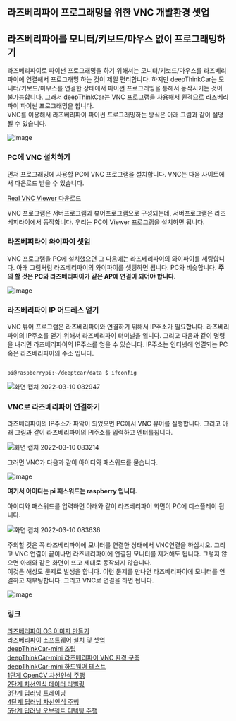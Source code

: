 ## 라즈베리파이 프로그래밍을 위한 VNC 개발환경 셋업 
 
## 라즈베리파이를 모니터/키보드/마우스 없이 프로그래밍하기 
라즈베리파이로 파이썬 프로그래밍을 하기 위해서는 모니터/키보드/마우스를 라즈베리파이에 연결해서 프로그래밍 하는 것이 제일 편리합니다. 하지만 deepThinkCar는 모니터/키보드/마우스를 연결한 상태에서 파이썬 프로그래밍을 통해서 동작시키는 것이 불가능합니다. 그래서 deepThinkCar는 VNC 프로그램을 사용해서 원격으로 라즈베리파이 파이썬 프로그래밍을 합니다.    
VNC를 이용해서 라즈베리파이 파이썬 프로그래밍하는 방식은 아래 그림과 같이 설명 될 수 있습니다. 

![image](https://user-images.githubusercontent.com/76054530/157554069-abc0ad84-5bb0-4f84-9677-1b0fb4f5aade.png)

### PC에 VNC 설치하기
먼저 프로그래밍에 사용할 PC에 VNC 프로그램을 설치합니다. VNC는 다음 사이트에서 다은로드 받을 수 있습니다. 

[Real VNC Viewer 다운로드](https://www.realvnc.com/en/connect/download/viewer/)

VNC 프로그램은 서버프로그램과 뷰어프로그램으로 구성되는데, 서버프로그램은 라즈베피라이에서 동작합니다. 우리는 PC이 Viewer 프로그램을 설치하면 됩니다.   

### 라즈베피라이 와이파이 셋업 
VNC 프로그램을 PC에 설치했으면 그 다음에는 라즈베리파이의 와이파이를 세팅합니다. 아래 그림처럼 라즈베리파이의 와이파이를 셋팅하면 됩니다. 
PC와 비슷합니다. **주의 할 것은 PC와 라즈베리파이가 같은 AP에 연결이 되어야 합니다.** 

![image](https://user-images.githubusercontent.com/76054530/157556236-f6f5d64d-0ab3-4ac7-b838-ae65d200f04b.png)

### 라즈베리파이 IP 어드레스 얻기 
VNC 뷰어 프로그램은 라즈베리파이와 연결하기 위해서 IP주소가 필요합니다. 라즈베리파이의 IP주소를 얻기 위해서 라즈베리파이 터미널을 엽니다. 그리고 다음과 같이 명령을 내리면 라즈베리파이의 IP주소를 얻을 수 있습니다. IP주소는 인터넷에 연결되는 PC혹은 라즈베리파이의 주소 입니다. 
<pre><code>
pi@raspberrypi:~/deeptcar/data $ ifconfig
</code></pre>
![화면 캡처 2022-03-10 082947](https://user-images.githubusercontent.com/76054530/157556743-5fd7c3fa-02ec-4d19-bbe1-317843681e6a.png)

### VNC로 라즈베리파이 연결하기 
라즈베리파이의 IP주소가 파악이 되었으면 PC에서 VNC 뷰어를 실행합니다. 그리고 아래 그림과 같이 라즈베리파이의 PI주소를 입력하고 엔터를칩니다.

![화면 캡처 2022-03-10 083214](https://user-images.githubusercontent.com/76054530/157557016-63984cc4-9571-4174-8309-a17f7680ffb9.png)

그러면 VNC가 다음과 같이 아이디와 패스워드를 묻습니다. 

![image](https://user-images.githubusercontent.com/76054530/157557179-0ccba343-aaeb-454b-9271-ad214d1b9c3f.png)

**여기서 아이디는 pi 패스워드는 raspberry 입니다.** 

아이디와 패스워드를 입력하면 아래와 같이 라즈베리파이 화면이 PC에 디스플레이 됩니다. 

![화면 캡처 2022-03-10 083636](https://user-images.githubusercontent.com/76054530/157557729-37b3bdf7-f16a-435f-a909-0065c4aee7b3.png)


주의할 것은 꼭 라즈베리파이에 모니터를 연결한 상태에서 VNC연결을 하십시오.
그리고 VNC 연결이 끝이나면 라즈베리파이에 연결된 모니터를 제거해도 됩니다. 그렇지 않으면 아래와 같은 화면이 뜨고 제대로 동작되지 않습니다.   
이것은 해상도 문제로 발생을 합니다. 이런 문제를 만나면 라즈베리파이에 모니터를 연결하고 재부팅합니다. 그리고 VNC로 연결을 하면 됩니다. 

![image](https://user-images.githubusercontent.com/76054530/157557620-6a3be992-df59-454d-b1f5-a8eba2aadbef.png)

### 링크
[라즈베리파이 OS 이미지 만들기](https://jd-edu.github.io/deepThinkCar_mini/doc/os)      
[라즈베리파이 소프트웨어 설치 및 셋업](https://jd-edu.github.io/deepThinkCar_mini/doc/setup)       
[deepThinkCar-mini 조립](https://jd-edu.github.io/deepThinkCar_mini/doc/assembly)   
[deepThinkCar-mini 라즈베리파이 VNC 환경 구축](https://jd-edu.github.io/deepThinkCar_mini/doc/vnc)     
[deepThinkCar-mini 하드웨어 테스트](https://jd-edu.github.io/deepThinkCar_mini/doc/hardware)     
[1단계 OpenCV 차선인식 주행](https://jd-edu.github.io/deepThinkCar_mini/doc/step_1)        
[2단계 차선인식 데이터 라벨링](https://jd-edu.github.io/deepThinkCar_mini/doc/step_2)      
[3단계 딥러닝 트레이닝](https://jd-edu.github.io/deepThinkCar_mini/doc/step_3)     
[4단계 딥러닝 차선인식 주행](https://jd-edu.github.io/deepThinkCar_mini/doc/step_4)    
[5단계 딥러닝 오브젝트 디텍팅 주행](https://jd-edu.github.io/deepThinkCar_mini/doc/step_5) 
